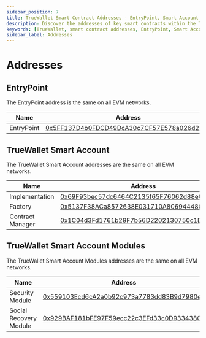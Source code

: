 ```yaml
---
sidebar_position: 7
title: TrueWallet Smart Contract Addresses - EntryPoint, Smart Account, Modules
description: Discover the addresses of key smart contracts within the TrueWallet ecosystem, including the EntryPoint, TrueWallet Smart Account, and associated modules. Access the necessary contract addresses for seamless integration and interaction with TrueWallet's decentralized services.
keywords: [TrueWallet, smart contract addresses, EntryPoint, Smart Account, modules, decentralized services, integration]
sidebar_label: Addresses
---
```

# Addresses

## EntryPoint

The EntryPoint address is the same on all EVM networks.

| Name       | Address                                        | Version                                                                             |
|------------|------------------------------------------------|-------------------------------------------------------------------------------------|
| EntryPoint | [0x5FF137D4b0FDCD49DcA30c7CF57E578a026d2789](https://contractscan.xyz/contract/0x5FF137D4b0FDCD49DcA30c7CF57E578a026d2789) | 0.6.0 |

## TrueWallet Smart Account

The TrueWallet Smart Account addresses are the same on all EVM networks.

| Name             | Address                                        | Version |
|------------------|------------------------------------------------|---------|
| Implementation   | [0x69F93bec57dc6464C2135f65F76062d88e037cB8](https://contractscan.xyz/contract/0x69F93bec57dc6464C2135f65F76062d88e037cB8) | 1.0.0   |
| Factory          | [0x5137F38ACa8572638E031710A806944480540271](https://contractscan.xyz/contract/0x5137F38ACa8572638E031710A806944480540271) | 1.0.0   |
| Contract Manager | [0x1C04d3Fd1761b29F7b56D2202130750c1DcA4281](https://contractscan.xyz/contract/0x1C04d3Fd1761b29F7b56D2202130750c1DcA4281) | 1.0.0   |

## TrueWallet Smart Account Modules

The TrueWallet Smart Account Modules addresses are the same on all EVM networks.

| Name                   | Address                                        | Version |
|------------------------|------------------------------------------------|---------|
| Security Module        | [0x559103Ecd6cA2a0b92c973a7783dd83B9d7980ee](https://contractscan.xyz/contract/0x559103Ecd6cA2a0b92c973a7783dd83B9d7980ee) | 1.0.0   |
| Social Recovery Module | [0x929BAF181bFE97F59ecc22c3EFd33c0D9334380F](https://contractscan.xyz/contract/0x929BAF181bFE97F59ecc22c3EFd33c0D9334380F) | 1.0.0   |
